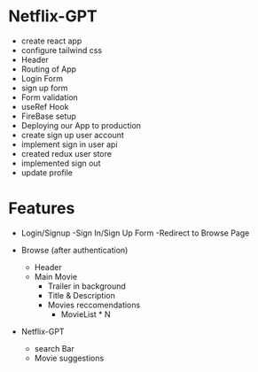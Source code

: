 # Netflix-GPT

- create react app
- configure tailwind css
- Header
- Routing of App
- Login Form
- sign up form
- Form validation
- useRef Hook
- FireBase setup
- Deploying our App to production
- create sign up user account
- implement sign in user api
- created redux user store 
- implemented sign out 
- update profile 

# Features

- Login/Signup
    -Sign In/Sign Up Form
    -Redirect to Browse Page

- Browse (after authentication)
    - Header
    - Main Movie
        - Trailer in background
        - Title & Description
        - Movies reccomendations
            - MovieList * N
- Netflix-GPT
    - search Bar
    - Movie suggestions